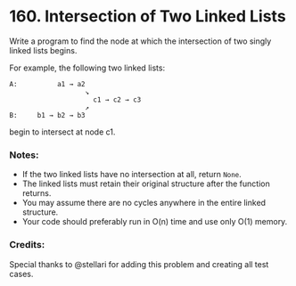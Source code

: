 # 160. Intersection of Two Linked Lists

Write a program to find the node at which the intersection of two singly linked lists begins.

For example, the following two linked lists:
```
A:          a1 → a2
                   ↘
                     c1 → c2 → c3
                   ↗
B:     b1 → b2 → b3
```

begin to intersect at node c1.

### Notes:
- If the two linked lists have no intersection at all, return `None`.
- The linked lists must retain their original structure after the function returns.
- You may assume there are no cycles anywhere in the entire linked structure.
- Your code should preferably run in O(n) time and use only O(1) memory.

### Credits:
Special thanks to @stellari for adding this problem and creating all test cases.